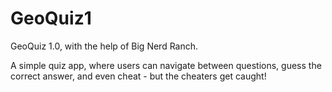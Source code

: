 # GeoQuiz1
GeoQuiz 1.0, with the help of Big Nerd Ranch.

A simple quiz app, where users can navigate between questions, guess the correct answer, and even cheat - but the cheaters get caught!
